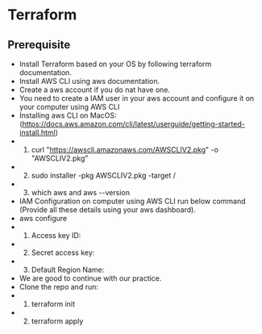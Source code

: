 # Terraform
## Prerequisite
- Install Terraform based on your OS by following terraform documentation.
- Install AWS CLI using aws documentation.
- Create a aws account if you do nat have one.
- You need to create a IAM user in your aws account and configure it on your computer using AWS CLI
- Installing aws CLI on MacOS: (https://docs.aws.amazon.com/cli/latest/userguide/getting-started-install.html)
- 1. curl "https://awscli.amazonaws.com/AWSCLIV2.pkg" -o "AWSCLIV2.pkg" 
- 2. sudo installer -pkg AWSCLIV2.pkg -target /
- 3. which aws    and aws --version
- IAM Configuration on computer using AWS CLI run below command (Provide all these details using your aws dashboard).
- aws configure 
-  1. Access key ID:
-  2. Secret access key: 
-  3. Default Region Name:
- We are good to continue with our practice.
- Clone the repo and run:
-  1. terraform init
-  2. terraform apply
